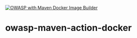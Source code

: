 [![OWASP with Maven Docker Image Builder](https://github.com/Nalu-Solutions-GmbH/owasp-maven-action-docker/actions/workflows/docker-image-builder.yml/badge.svg)](https://github.com/Nalu-Solutions-GmbH/owasp-maven-action-docker/actions/workflows/docker-image-builder.yml)

# owasp-maven-action-docker
